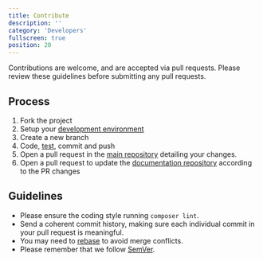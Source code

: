 ```yaml
---
title: Contribute
description: ''
category: 'Developers'
fullscreen: true
position: 20
---
```


Contributions are welcome, and are accepted via pull requests.
Please review these guidelines before submitting any pull requests.

## Process

1. Fork the project
2. Setup your [development environment](/developers/setup)
3. Create a new branch
4. Code, [test](/developers/testing), commit and push
5. Open a pull request in the [main repository](https://github.com/def-studio/pest-plugin-laravel-expectations)  detailing your changes.
6. Open a pull request to update the [documentation repository](https://github.com/def-studio/pest-plugin-laravel-expectations-docs) according to the PR changes
## Guidelines

* Please ensure the coding style running `composer lint`.
* Send a coherent commit history, making sure each individual commit in your pull request is meaningful.
* You may need to [rebase](https://git-scm.com/book/en/v2/Git-Branching-Rebasing) to avoid merge conflicts.
* Please remember that we follow [SemVer](http://semver.org/).
